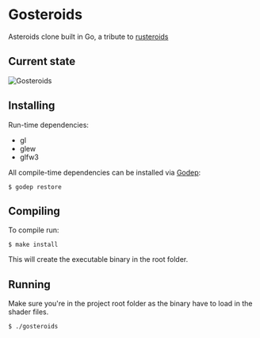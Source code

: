 Gosteroids
==========

Asteroids clone built in Go, a tribute to [rusteroids](https://github.com/benbrunton/rusteroids)

## Current state

![Gosteroids](https://raw.github.com/morcmarc/gosteroids/master/gosteroids.gif)

## Installing

Run-time dependencies:

- gl
- glew
- glfw3

All compile-time dependencies can be installed via [Godep](https://github.com/tools/godep):

```
$ godep restore
```

## Compiling

To compile run:

```
$ make install
```

This will create the executable binary in the root folder.

## Running

Make sure you're in the project root folder as the binary have to load in
the shader files.

```
$ ./gosteroids
```